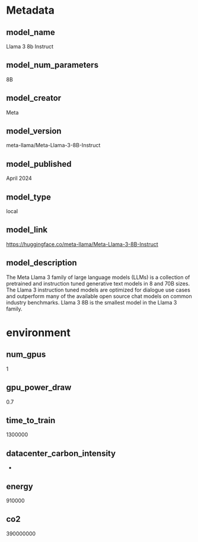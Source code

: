 # Metadata

## model_name
<!--- Name of the model -->
Llama 3 8b Instruct

## model_num_parameters
<!--- Number of Parameters -->
8B

## model_creator
<!--- Creator of the model -->
Meta

## model_version
<!--- Used model version -->
meta-llama/Meta-Llama-3-8B-Instruct

## model_published
<!--- When was the model published -->
April 2024

## model_type
<!--- {api, api_with_logit, local} -->
local

## model_link
<!--- Link to the model -->
https://huggingface.co/meta-llama/Meta-Llama-3-8B-Instruct

## model_description
<!--- Short description of the model -->
The Meta Llama 3 family of large language models (LLMs) is a collection of pretrained and instruction tuned generative text models in 8 and 70B sizes. The Llama 3 instruction tuned models are optimized for dialogue use cases and outperform many of the available open source chat models on common industry benchmarks. Llama 3 8B is the smallest model in the Llama 3 family.

# environment

## num_gpus
<!--- number of gpu's used --> 
1

## gpu_power_draw
<!--- draw of the used GPUs in kW --> 
0.7

## time_to_train
<!--- total time taken for training in hours --> 
1300000

## datacenter_carbon_intensity
<!--- grams of CO2 emissions per kWh of energy consumed of the datacenter -->
-

## energy
910000

## co2
390000000